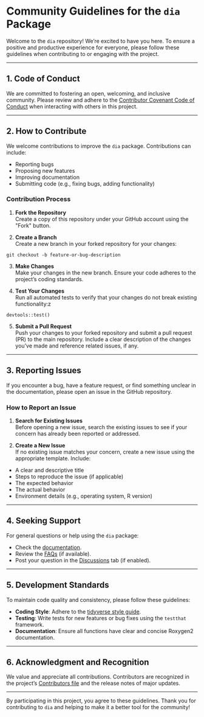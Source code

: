 # Community Guidelines for the `dia` Package

Welcome to the `dia` repository! We’re excited to have you here. To ensure a positive and productive experience for everyone, please follow these guidelines when contributing to or engaging with the project.


---

## 1. **Code of Conduct**
We are committed to fostering an open, welcoming, and inclusive community. Please review and adhere to the [Contributor Covenant Code of Conduct](https://www.contributor-covenant.org/version/2/0/code_of_conduct/) when interacting with others in this project.

---

## 2. **How to Contribute**
We welcome contributions to improve the `dia` package. Contributions can include:
- Reporting bugs
- Proposing new features
- Improving documentation
- Submitting code (e.g., fixing bugs, adding functionality)

### Contribution Process
1. **Fork the Repository**  
   Create a copy of this repository under your GitHub account using the "Fork" button.

2. **Create a Branch**  
   Create a new branch in your forked repository for your changes:

```git checkout -b feature-or-bug-description```

3. **Make Changes**  
Make your changes in the new branch. Ensure your code adheres to the project’s coding standards.

4. **Test Your Changes**  
Run all automated tests to verify that your changes do not break existing functionality:z

```devtools::test()```

5. **Submit a Pull Request**  
Push your changes to your forked repository and submit a pull request (PR) to the main repository. Include a clear description of the changes you’ve made and reference related issues, if any.

---

## 3. **Reporting Issues**
If you encounter a bug, have a feature request, or find something unclear in the documentation, please open an issue in the GitHub repository.

### How to Report an Issue
1. **Search for Existing Issues**  
Before opening a new issue, search the existing issues to see if your concern has already been reported or addressed.

2. **Create a New Issue**  
If no existing issue matches your concern, create a new issue using the appropriate template. Include:
- A clear and descriptive title
- Steps to reproduce the issue (if applicable)
- The expected behavior
- The actual behavior
- Environment details (e.g., operating system, R version)

---

## 4. **Seeking Support**
For general questions or help using the `dia` package:
- Check the [documentation](https://danstich.github.io/dia).
- Review the [FAQs](https://github.com/danStich/dia/wiki/FAQs) (if available).
- Post your question in the [Discussions](https://github.com/danStich/dia/discussions) tab (if enabled).  

---

## 5. **Development Standards**
To maintain code quality and consistency, please follow these guidelines:
- **Coding Style**: Adhere to the [tidyverse style guide](https://style.tidyverse.org/).
- **Testing**: Write tests for new features or bug fixes using the `testthat` framework.
- **Documentation**: Ensure all functions have clear and concise Roxygen2 documentation.

---

## 6. **Acknowledgment and Recognition**
We value and appreciate all contributions. Contributors are recognized in the project’s [Contributors file](https://github.com/danStich/dia/graphs/contributors) and the release notes of major updates.

---

By participating in this project, you agree to these guidelines. Thank you for contributing to `dia` and helping to make it a better tool for the community!
